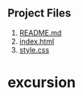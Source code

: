 ## Project Files

1. [README.md](README.md)
2. [index.html](index.html)
3. [style.css](style.css)

# excursion